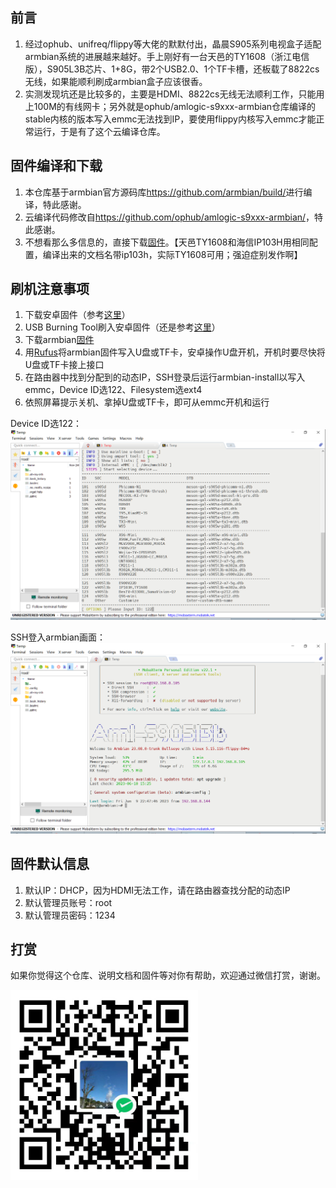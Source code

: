 ## 前言

1. 经过ophub、unifreq/flippy等大佬的默默付出，晶晨S905系列电视盒子适配armbian系统的进展越来越好。手上刚好有一台天邑的TY1608（浙江电信版），S905L3B芯片、1+8G，带2个USB2.0、1个TF卡槽，还板载了8822cs无线，如果能顺利刷成armbian盒子应该很香。
2. 实测发现坑还是比较多的，主要是HDMI、8822cs无线无法顺利工作，只能用上100M的有线网卡；另外就是ophub/amlogic-s9xxx-armbian仓库编译的stable内核的版本写入emmc无法找到IP，要使用flippy内核写入emmc才能正常运行，于是有了这个云编译仓库。



## 固件编译和下载

1. 本仓库基于armbian官方源码库<a href="https://github.com/armbian/build/">https://github.com/armbian/build/</a>进行编译，特此感谢。
2. 云编译代码修改自<a href="https://github.com/ophub/amlogic-s9xxx-armbian/">https://github.com/ophub/amlogic-s9xxx-armbian/</a>，特此感谢。
3. 不想看那么多信息的，直接下载<a href="https://pan.baidu.com/s/1tIvqGiyrn0u7QTlNm9juvg?pwd=nnkj">固件</a>。【天邑TY1608和海信IP103H用相同配置，编译出来的文档名带ip103h，实际TY1608可用；强迫症别发作啊】



## 刷机注意事项

1. 下载安卓固件（参考<a href="https://github.com/ophub/amlogic-s9xxx-armbian/issues/1332">这里</a>）
2. USB Burning Tool刷入安卓固件（还是参考<a href="https://github.com/ophub/amlogic-s9xxx-armbian/issues/1332">这里</a>）
3. 下载armbian<a href="https://pan.baidu.com/s/1tIvqGiyrn0u7QTlNm9juvg?pwd=nnkj">固件</a>
4. 用<a href="https://github.com/pbatard/rufus/releases/tag/v4.1">Rufus</a>将armbian固件写入U盘或TF卡，安卓操作U盘开机，开机时要尽快将U盘或TF卡接上接口
5. 在路由器中找到分配到的动态IP，SSH登录后运行armbian-install以写入emmc，Device ID选122、Filesystem选ext4
6. 依照屏幕提示关机、拿掉U盘或TF卡，即可从emmc开机和运行


Device ID选122：
<img src="pic_deviceid.png" width=720 />


SSH登入armbian画面：
<img src="pic_startup.png" width=720 />



## 固件默认信息

1. 默认IP：DHCP，因为HDMI无法工作，请在路由器查找分配的动态IP
2. 默认管理员账号：root
3. 默认管理员密码：1234



## 打赏

如果你觉得这个仓库、说明文档和固件等对你有帮助，欢迎通过微信打赏，谢谢。

<img src="pic_star.jpg" width=300  />